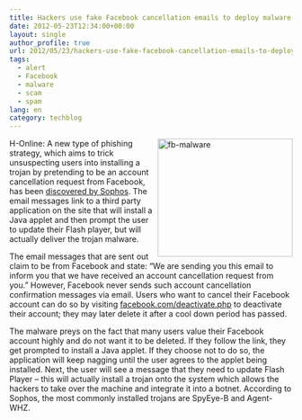 ```yaml
---
title: Hackers use fake Facebook cancellation emails to deploy malware
date: 2012-05-23T12:34:00+00:00
layout: single
author_profile: true
url: 2012/05/23/hackers-use-fake-facebook-cancellation-emails-to-deploy-malware/
tags:
  - alert
  - Facebook
  - malware
  - scam
  - spam
lang: en
category: techblog
---
```

H-Online: [<img title="fb-malware" border="0" alt="fb-malware" align="right" src="http://lh5.ggpht.com/-vkmgiUDA2Vg/T7zSWASU50I/AAAAAAAAGD8/2oZo2hiCCjo/fb-malware_thumb%25255B2%25255D.jpg?imgmax=800" width="240" height="210" />](http://lh3.ggpht.com/-83fs6E3Xo80/T7zSTz3zoOI/AAAAAAAAGD0/XtYmc3fkomg/s1600-h/fb-malware%25255B2%25255D.jpg)A new type of phishing strategy, which aims to trick unsuspecting users into installing a trojan by pretending to be an account cancellation request from Facebook, has been [discovered by Sophos](http://nakedsecurity.sophos.com/2012/05/21/facebook-account-cancellation-malware-adobe-flash-update/). The email messages link to a third party application on the site that will install a Java applet and then prompt the user to update their Flash player, but will actually deliver the trojan malware. 

The email messages that are sent out claim to be from Facebook and state: &#8220;We are sending you this email to inform you that we have received an account cancellation request from you.&#8221; However, Facebook never sends such account cancellation confirmation messages via email. Users who want to cancel their Facebook account can do so by visiting [facebook.com/deactivate.php](https://www.facebook.com/deactivate.php) to deactivate their account; they may later delete it after a cool down period has passed. 

The malware preys on the fact that many users value their Facebook account highly and do not want it to be deleted. If they follow the link, they get prompted to install a Java applet. If they choose not to do so, the application will keep nagging until the user agrees to the applet being installed. Next, the user will see a message that they need to update Flash Player – this will actually install a trojan onto the system which allows the hackers to take over the machine and integrate it into a botnet. According to Sophos, the most commonly installed trojans are SpyEye-B and Agent-WHZ.